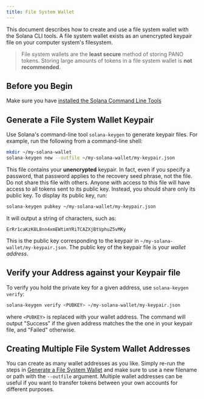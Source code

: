 ```yaml
---
title: File System Wallet
---
```


This document describes how to create and use a file system wallet with the
Solana CLI tools. A file system wallet exists as an unencrypted keypair file
on your computer system's filesystem.

> File system wallets are the **least secure** method of storing PANO tokens. Storing large amounts of tokens in a file system wallet is **not recommended**.

## Before you Begin

Make sure you have
[installed the Solana Command Line Tools](../cli/install-solana-cli-tools.md)

## Generate a File System Wallet Keypair

Use Solana's command-line tool `solana-keygen` to generate keypair files. For
example, run the following from a command-line shell:

```bash
mkdir ~/my-solana-wallet
solana-keygen new --outfile ~/my-solana-wallet/my-keypair.json
```

This file contains your **unencrypted** keypair. In fact, even if you specify
a password, that password applies to the recovery seed phrase, not the file. Do
not share this file with others. Anyone with access to this file will have access
to all tokens sent to its public key. Instead, you should share only its public
key. To display its public key, run:

```bash
solana-keygen pubkey ~/my-solana-wallet/my-keypair.json
```

It will output a string of characters, such as:

```text
ErRr1caKzK8L8nn4xmEWtimYRiTCAZXjBtVphuZ5vMKy
```

This is the public key corresponding to the keypair in
`~/my-solana-wallet/my-keypair.json`. The public key of the keypair file is
your _wallet address_.

## Verify your Address against your Keypair file

To verify you hold the private key for a given address, use
`solana-keygen verify`:

```bash
solana-keygen verify <PUBKEY> ~/my-solana-wallet/my-keypair.json
```

where `<PUBKEY>` is replaced with your wallet address.
The command will output "Success" if the given address matches the
the one in your keypair file, and "Failed" otherwise.

## Creating Multiple File System Wallet Addresses

You can create as many wallet addresses as you like. Simply re-run the
steps in [Generate a File System Wallet](#generate-a-file-system-wallet-keypair)
and make sure to use a new filename or path with the `--outfile` argument.
Multiple wallet addresses can be useful if you want to transfer tokens between
your own accounts for different purposes.

